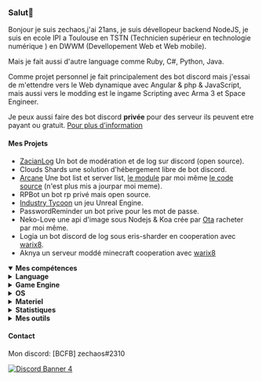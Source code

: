 <h3 id="salut-">Salut👋</h3>
<p>Bonjour je suis zechaos,j'ai 21ans, je suis dévellopeur backend NodeJS, je suis en ecole IPI a Toulouse en TSTN (Technicien supérieur en technologie numérique ) en DWWM (Devellopement Web et Web mobile).</p>
<p>Mais je fait aussi d'autre language comme Ruby, C#, Python, Java.</p>
<p>Comme projet personnel je fait principalement des bot discord mais j'essai de m'ettendre vers le Web dynamique avec Angular & php & JavaScript, mais aussi vers le modding est le ingame Scripting avec Arma 3 et Space Engineer.</p>
<p>Je peux aussi faire des bot discord <strong>privée</strong> pour des serveur ils peuvent etre payant ou gratuit. <a href="https://github.com/zechaos031/zechaos031/blob/master/info/CustomBot.md">Pour plus d'information</a></p>
<h4 id="mes-projets">Mes Projets</h4>
<ul>
<li><a href="https://github.com/zechaos031/ZacianLogs">ZacianLog</a> Un bot de modération et de log sur discord (open source).</li>
<li>Clouds Shards une solution d'hébergement libre de bot discord.</li>
<li><a href="https://arcane-center.xyz/">Arcane</a> Une bot list et server list, <a href="https://www.npmjs.com/package/abcapi">le module</a> par moi même <a href="https://github.com/Arcane-Bot-Center/abcAPI">le code source</a> (n'est plus mis a jourpar moi meme).</li>
<li>RPBot un bot rp privé mais open source.</li>
<li><a href="https://zechaossoft.itch.io/industry-tycoons">Industry Tycoon</a> un jeu Unreal Engine.</li>
<li>PasswordReminder un bot prive pour les mot de passe.</li>
<li>Neko-Love une api d'image sous Nodejs & Koa crée par <a href="https://github.com/Steven-Debande">Ota</a> racheter par moi même.</li>
<li>Logia un bot discord de log sous eris-sharder en cooperation avec <a href="https://github.com/warix8">warix8</a>.</li>
<li>Aknya un serveur moddé minecraft cooperation avec <a href="https://github.com/warix8">warix8</a></li>
</ul>
<details open="">
  <summary><strong>Mes compétences</strong></summary>
  <details>
  <summary><strong>Language</strong></summary>
    <details>
  <summary><strong>Web</strong></summary>
<img src="https://progress-bar.dev/60?title=JavaScript" alt="60%"> <img src="https://progress-bar.dev/30?title=HTML" alt="30%"> <img src="https://progress-bar.dev/30?title=CSS" alt="30%">
</details>
<details>
  <summary><strong>Backend</strong></summary>
<img src="https://progress-bar.dev/90?title=NodeJS" alt="90%"> <img src="https://progress-bar.dev/5?title=PHP" alt="5%"> <img src="https://progress-bar.dev/30?title=Deno" alt="30%"> <img src="https://progress-bar.dev/30?title=TypeScript" alt="30%">  <img src="https://progress-bar.dev/30?title=CoffeeScript" alt="30%">
</details>
<details>
  <summary><strong>Autres</strong></summary>
<img src="https://progress-bar.dev/20?title=Ruby" alt="20%"> <img src="https://progress-bar.dev/20?title=Python" alt="20%"> <img src="https://progress-bar.dev/60?title=Csharp" alt="60%">  <img src="https://progress-bar.dev/10?title=Lua" alt="10%"> <img src="https://progress-bar.dev/10?title=GML" alt="10%">
  </details>
</details>
<details>
  <summary><strong>Game Engine</strong></summary>
<img src="https://progress-bar.dev/30?title=UnrealEngine4" alt="30%"> <img src="https://progress-bar.dev/30?title=GM2" alt="30%">
</details>
<details>
  <summary><strong>OS</strong></summary>
<img src="https://progress-bar.dev/30?title=Linux" alt="30%"> <img src="https://progress-bar.dev/70?title=Windows" alt="70%">
</details>
<details>
  <summary><strong>Materiel</strong></summary>
<img src="https://progress-bar.dev/90?title=Hardware" alt="90%">
<p></p>
</details>

</details>

<details>
  <summary><b>Statistiques</b></summary>
  
  [![Github Statistics](https://github-readme-stats.vercel.app/api?username=zechaos031&theme=radical)](https://github.com/anuraghazra/github-readme-stats)
[![Github Statistics](https://github-profile-trophy.vercel.app/?username=zechaos031&theme=dracula)

<!--START_SECTION:waka-->
![Profile Views](http://img.shields.io/badge/Profile%20Views-6-blue)

**🐱 My Github Data** 

> 🏆 567 Contributions in the Year 2020
 > 
> 📦 43.6 kB Used in Github's Storage 
 > 
> 💼 Opted to Hire
 > 
> 📜 42 Public Repositories
 > 
> 🔑 8 Private Repositories 

**I'm an Early 🐤** 

```text
🌞 Morning    114 commits    ██████░░░░░░░░░░░░░░░░░░░   24.78% 
🌆 Daytime    164 commits    █████████░░░░░░░░░░░░░░░░   35.65% 
🌃 Evening    84 commits     ████░░░░░░░░░░░░░░░░░░░░░   18.26% 
🌙 Night      98 commits     █████░░░░░░░░░░░░░░░░░░░░   21.3%

```
📅 **I'm Most Productive on Monday** 

```text
Monday       129 commits    ███████░░░░░░░░░░░░░░░░░░   28.04% 
Tuesday      79 commits     ████░░░░░░░░░░░░░░░░░░░░░   17.17% 
Wednesday    74 commits     ████░░░░░░░░░░░░░░░░░░░░░   16.09% 
Thursday     60 commits     ███░░░░░░░░░░░░░░░░░░░░░░   13.04% 
Friday       50 commits     ██░░░░░░░░░░░░░░░░░░░░░░░   10.87% 
Saturday     40 commits     ██░░░░░░░░░░░░░░░░░░░░░░░   8.7% 
Sunday       28 commits     █░░░░░░░░░░░░░░░░░░░░░░░░   6.09%

```


📊 **This Week I Spent My Time On** 

```text
⌚︎ Time Zone: Europe/Paris

💬 Programming Languages: 
JavaScript               6 hrs 1 min         ███████████████░░░░░░░░░░   61.66% 
HTML                     3 hrs 39 mins       █████████░░░░░░░░░░░░░░░░   37.39% 
JSON                     5 mins              ░░░░░░░░░░░░░░░░░░░░░░░░░   0.95%

🔥 Editors: 
WebStorm                 9 hrs 46 mins       █████████████████████████   100.0%

🐱‍💻 Projects: 
giphy                    2 hrs 55 mins       ███████░░░░░░░░░░░░░░░░░░   29.93% 
gouv                     2 hrs 31 mins       ██████░░░░░░░░░░░░░░░░░░░   25.85% 
antibot                  1 hr 47 mins        ████░░░░░░░░░░░░░░░░░░░░░   18.29% 
untitled1                1 hr 13 mins        ███░░░░░░░░░░░░░░░░░░░░░░   12.52% 
WS                       58 mins             ██░░░░░░░░░░░░░░░░░░░░░░░   10.05%

```

**I Mostly Code in JavaScript** 

```text
JavaScript               19 repos            ███████████████████░░░░░░   76.0% 
C#                       4 repos             ████░░░░░░░░░░░░░░░░░░░░░   16.0% 
Python                   1 repo              █░░░░░░░░░░░░░░░░░░░░░░░░   4.0% 
Ruby                     1 repo              █░░░░░░░░░░░░░░░░░░░░░░░░   4.0%

```


**Timeline**

![Chart not found](https://github.com/zechaos031/zechaos031/blob/master/charts/bar_graph.png) 


<!--END_SECTION:waka-->



![Chart not found](https://wakatime.com/share/@82d61414-6426-46d3-ba45-230b1678d094/a854baf3-b811-4627-ac99-e35f0a84f3df.png) 

</details>

<details>
  <summary><b>Mes outils</b></summary>
  
[![Webstorm](https://img.shields.io/badge/Webstrom-007acc?style=for-the-badge&logo=JetBrains&logoColor=white)](https://www.jetbrains.com/)
[![Rider](https://img.shields.io/badge/Rider-007acc?style=for-the-badge&logo=JetBrains&logoColor=white)](https://www.jetbrains.com/)
[![Git](https://img.shields.io/badge/Git-f05032?style=for-the-badge&logo=git&logoColor=white)](https://git-scm.com/)
[![MongoDB](https://img.shields.io/badge/MongoDB-47a248?style=for-the-badge&logo=mongodb&logoColor=white)](https://www.mongodb.com/)    
[![Javascript](https://img.shields.io/badge/Javascript-f7df1e?style=for-the-badge&logo=javascript&logoColor=white)](https://developer.mozilla.org/en-US/docs/Web/JavaScript)
[![Node.js](https://img.shields.io/badge/Node.js-339933?style=for-the-badge&logo=node.js&logoColor=white)](https://nodejs.org/en/)
</details>



#### Contact
Mon discord: [BCFB] zechaos#2310

[![Discord Banner 4](https://discordapp.com/api/guilds/666062901072887819/widget.png?style=banner4)](https://discordapp.com/invite/gTE6dyY)
